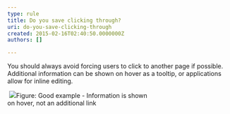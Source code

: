 ```yaml
---
type: rule
title: Do you save clicking through?
uri: do-you-save-clicking-through
created: 2015-02-16T02:40:50.0000000Z
authors: []

---
```


 
You should always avoid forcing users to click to another page if possible. Additional information can be shown on hover as a tooltip, or applications allow for inline editing.
 
​
![](http&#58;//www.ssw.com.au/SSW/Standards/Rules/images/Clickingthrough.jpg)Figure: Good example - Information is shown <br>         on hover, not an additional link
